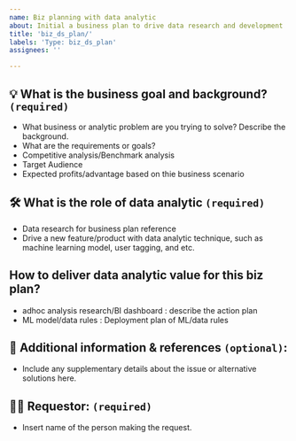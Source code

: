 ```yaml
---
name: Biz planning with data analytic
about: Initial a business plan to drive data research and development
title: 'biz_ds_plan/'
labels: 'Type: biz_ds_plan'
assignees: ''

---
```


## 💡 What is the business goal and background? `(required)`
- What business or analytic problem are you trying to solve? Describe the background.
- What are the requirements or goals?
- Competitive analysis/Benchmark analysis
- Target Audience
- Expected profits/advantage based on thie business scenario

## 🛠️ What is the role of data analytic `(required)`
- Data research for business plan reference
- Drive a new feature/product with data analytic technique, such as machine learning model, user tagging, and etc.

## How to deliver data analytic value for this biz plan?
- adhoc analysis research/BI dashboard : describe the action plan
- ML model/data rules : Deployment plan of ML/data rules
 
## 🔗 Additional information & references `(optional)`:
- Include any supplementary details about the issue or alternative solutions here.

## 🙋‍♂️ Requestor: `(required)`
- Insert name of the person making the request.
